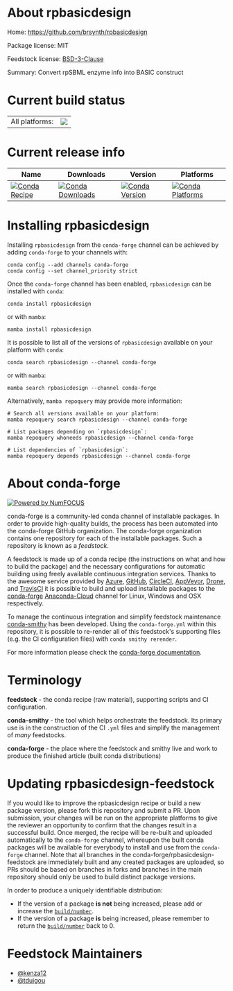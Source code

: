 About rpbasicdesign
===================

Home: https://github.com/brsynth/rpbasicdesign

Package license: MIT

Feedstock license: [BSD-3-Clause](https://github.com/conda-forge/rpbasicdesign-feedstock/blob/main/LICENSE.txt)

Summary: Convert rpSBML enzyme info into BASIC construct

Current build status
====================


<table><tr><td>All platforms:</td>
    <td>
      <a href="https://dev.azure.com/conda-forge/feedstock-builds/_build/latest?definitionId=13987&branchName=main">
        <img src="https://dev.azure.com/conda-forge/feedstock-builds/_apis/build/status/rpbasicdesign-feedstock?branchName=main">
      </a>
    </td>
  </tr>
</table>

Current release info
====================

| Name | Downloads | Version | Platforms |
| --- | --- | --- | --- |
| [![Conda Recipe](https://img.shields.io/badge/recipe-rpbasicdesign-green.svg)](https://anaconda.org/conda-forge/rpbasicdesign) | [![Conda Downloads](https://img.shields.io/conda/dn/conda-forge/rpbasicdesign.svg)](https://anaconda.org/conda-forge/rpbasicdesign) | [![Conda Version](https://img.shields.io/conda/vn/conda-forge/rpbasicdesign.svg)](https://anaconda.org/conda-forge/rpbasicdesign) | [![Conda Platforms](https://img.shields.io/conda/pn/conda-forge/rpbasicdesign.svg)](https://anaconda.org/conda-forge/rpbasicdesign) |

Installing rpbasicdesign
========================

Installing `rpbasicdesign` from the `conda-forge` channel can be achieved by adding `conda-forge` to your channels with:

```
conda config --add channels conda-forge
conda config --set channel_priority strict
```

Once the `conda-forge` channel has been enabled, `rpbasicdesign` can be installed with `conda`:

```
conda install rpbasicdesign
```

or with `mamba`:

```
mamba install rpbasicdesign
```

It is possible to list all of the versions of `rpbasicdesign` available on your platform with `conda`:

```
conda search rpbasicdesign --channel conda-forge
```

or with `mamba`:

```
mamba search rpbasicdesign --channel conda-forge
```

Alternatively, `mamba repoquery` may provide more information:

```
# Search all versions available on your platform:
mamba repoquery search rpbasicdesign --channel conda-forge

# List packages depending on `rpbasicdesign`:
mamba repoquery whoneeds rpbasicdesign --channel conda-forge

# List dependencies of `rpbasicdesign`:
mamba repoquery depends rpbasicdesign --channel conda-forge
```


About conda-forge
=================

[![Powered by
NumFOCUS](https://img.shields.io/badge/powered%20by-NumFOCUS-orange.svg?style=flat&colorA=E1523D&colorB=007D8A)](https://numfocus.org)

conda-forge is a community-led conda channel of installable packages.
In order to provide high-quality builds, the process has been automated into the
conda-forge GitHub organization. The conda-forge organization contains one repository
for each of the installable packages. Such a repository is known as a *feedstock*.

A feedstock is made up of a conda recipe (the instructions on what and how to build
the package) and the necessary configurations for automatic building using freely
available continuous integration services. Thanks to the awesome service provided by
[Azure](https://azure.microsoft.com/en-us/services/devops/), [GitHub](https://github.com/),
[CircleCI](https://circleci.com/), [AppVeyor](https://www.appveyor.com/),
[Drone](https://cloud.drone.io/welcome), and [TravisCI](https://travis-ci.com/)
it is possible to build and upload installable packages to the
[conda-forge](https://anaconda.org/conda-forge) [Anaconda-Cloud](https://anaconda.org/)
channel for Linux, Windows and OSX respectively.

To manage the continuous integration and simplify feedstock maintenance
[conda-smithy](https://github.com/conda-forge/conda-smithy) has been developed.
Using the ``conda-forge.yml`` within this repository, it is possible to re-render all of
this feedstock's supporting files (e.g. the CI configuration files) with ``conda smithy rerender``.

For more information please check the [conda-forge documentation](https://conda-forge.org/docs/).

Terminology
===========

**feedstock** - the conda recipe (raw material), supporting scripts and CI configuration.

**conda-smithy** - the tool which helps orchestrate the feedstock.
                   Its primary use is in the construction of the CI ``.yml`` files
                   and simplify the management of *many* feedstocks.

**conda-forge** - the place where the feedstock and smithy live and work to
                  produce the finished article (built conda distributions)


Updating rpbasicdesign-feedstock
================================

If you would like to improve the rpbasicdesign recipe or build a new
package version, please fork this repository and submit a PR. Upon submission,
your changes will be run on the appropriate platforms to give the reviewer an
opportunity to confirm that the changes result in a successful build. Once
merged, the recipe will be re-built and uploaded automatically to the
`conda-forge` channel, whereupon the built conda packages will be available for
everybody to install and use from the `conda-forge` channel.
Note that all branches in the conda-forge/rpbasicdesign-feedstock are
immediately built and any created packages are uploaded, so PRs should be based
on branches in forks and branches in the main repository should only be used to
build distinct package versions.

In order to produce a uniquely identifiable distribution:
 * If the version of a package **is not** being increased, please add or increase
   the [``build/number``](https://docs.conda.io/projects/conda-build/en/latest/resources/define-metadata.html#build-number-and-string).
 * If the version of a package **is** being increased, please remember to return
   the [``build/number``](https://docs.conda.io/projects/conda-build/en/latest/resources/define-metadata.html#build-number-and-string)
   back to 0.

Feedstock Maintainers
=====================

* [@kenza12](https://github.com/kenza12/)
* [@tduigou](https://github.com/tduigou/)

